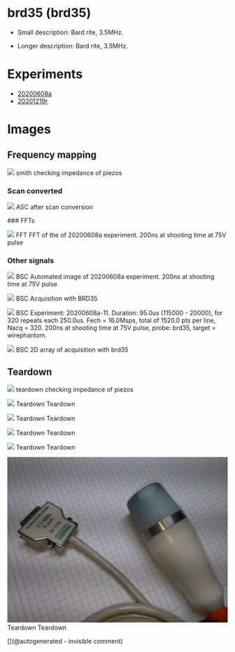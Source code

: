 # brd35 (brd35)

* Small description: Bard rite, 3.5MHz.

* Longer description: Bard rite, 3.5MHz.

# Experiments

* [20200608a](/include/experiments/auto/20200608a.md)
* [20201219r](/include/experiments/auto/20201219r.md)


# Images

## Frequency mapping 

![](/include/20201219r/impedances/bluebard.png)
smith
checking impedance of piezos

### Scan converted 

![](/matty/20200608a/images/gif_1.jpg)
ASC
after scan conversion

### FFTs 

![](/matty/20200608a/images/20200608a-11-fft.jpg)
FFT
FFT of the of 20200608a experiment. 200ns at shooting time at 75V pulse

### Other signals 

![](/matty/20200608a/images/20200608a-11.jpg)
BSC
Automated image of 20200608a experiment. 200ns at shooting time at 75V pulse

![](/matty/20200608a/images/20200608a-12.jpg)
BSC
Acquisition with BRD35

![](/matty/20200608a/images/2DArray_20200608a-11.jpg)
BSC
Experiment: 20200608a-11. Duration: 95.0us (115000 - 20000), for 320 repeats each 250.0us. Fech = 16.0Msps, total of 1520.0 pts per line, Nacq = 320. 200ns at shooting time at 75V pulse, probe: brd35, target = wirephantom. 

![](/matty/20200608a/images/2DArray_20200608a-12.jpg)
BSC
2D array of acquisition with brd35

## Teardown 

![](/include/20201219r/images/20201219_204847.jpg)
teardown
checking impedance of piezos

![](/include/bard/brd35/P_20200605_131400.jpg)
Teardown
Teardown

![](/include/bard/brd35/P_20200605_131434.jpg)
Teardown
Teardown

![](/include/bard/brd35/P_20200605_131443.jpg)
Teardown
Teardown

![](/include/bard/brd35/P_20200605_131447.jpg)
Teardown
Teardown

![](/include/probes/viewmes/brd35.jpg)
Teardown
Teardown





[](@autogenerated - invisible comment)